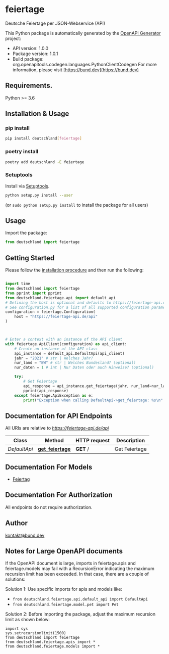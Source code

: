 # feiertage
Deutsche Feiertage per JSON-Webservice (API) 

This Python package is automatically generated by the [OpenAPI Generator](https://openapi-generator.tech) project:

- API version: 1.0.0
- Package version: 1.0.1
- Build package: org.openapitools.codegen.languages.PythonClientCodegen
For more information, please visit [https://bund.dev](https://bund.dev)

## Requirements.

Python >= 3.6

## Installation & Usage
### pip install

```sh
pip install deutschland[feiertage]
```

### poetry install

```sh
poetry add deutschland -E feiertage
```

### Setuptools

Install via [Setuptools](http://pypi.python.org/pypi/setuptools).

```sh
python setup.py install --user
```
(or `sudo python setup.py install` to install the package for all users)

## Usage

Import the package:
```python
from deutschland import feiertage
```

## Getting Started

Please follow the [installation procedure](#installation--usage) and then run the following:

```python

import time
from deutschland import feiertage
from pprint import pprint
from deutschland.feiertage.api import default_api
# Defining the host is optional and defaults to https://feiertage-api.de/api
# See configuration.py for a list of all supported configuration parameters.
configuration = feiertage.Configuration(
    host = "https://feiertage-api.de/api"
)



# Enter a context with an instance of the API client
with feiertage.ApiClient(configuration) as api_client:
    # Create an instance of the API class
    api_instance = default_api.DefaultApi(api_client)
    jahr = "2021" # str | Welches Jahr?
    nur_land = "BW" # str | Welches Bundesland? (optional)
    nur_daten = 1 # int | Nur Daten oder auch Hinweise? (optional)

    try:
        # Get Feiertage
        api_response = api_instance.get_feiertage(jahr, nur_land=nur_land, nur_daten=nur_daten)
        pprint(api_response)
    except feiertage.ApiException as e:
        print("Exception when calling DefaultApi->get_feiertage: %s\n" % e)
```

## Documentation for API Endpoints

All URIs are relative to *https://feiertage-api.de/api*

Class | Method | HTTP request | Description
------------ | ------------- | ------------- | -------------
*DefaultApi* | [**get_feiertage**](docs/DefaultApi.md#get_feiertage) | **GET** / | Get Feiertage


## Documentation For Models

 - [Feiertag](docs/Feiertag.md)


## Documentation For Authorization

 All endpoints do not require authorization.

## Author

kontakt@bund.dev


## Notes for Large OpenAPI documents
If the OpenAPI document is large, imports in feiertage.apis and feiertage.models may fail with a
RecursionError indicating the maximum recursion limit has been exceeded. In that case, there are a couple of solutions:

Solution 1:
Use specific imports for apis and models like:
- `from deutschland.feiertage.api.default_api import DefaultApi`
- `from deutschland.feiertage.model.pet import Pet`

Solution 2:
Before importing the package, adjust the maximum recursion limit as shown below:
```
import sys
sys.setrecursionlimit(1500)
from deutschland import feiertage
from deutschland.feiertage.apis import *
from deutschland.feiertage.models import *
```

